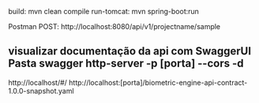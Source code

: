build: mvn clean compile
run-tomcat: mvn spring-boot:run

Postman POST: http://localhost:8080/api/v1/projectname/sample

visualizar documentação da api com SwaggerUI
Pasta swagger
http-server -p [porta] --cors -d 
-----------------------------------------
http://localhost/#/
http://localhost:[porta]/biometric-engine-api-contract-1.0.0-snapshot.yaml
